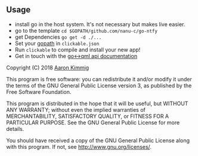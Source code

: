 ## Usage
* install go in the host system. It's not necessary but makes live easier.
* go to the template `cd $GOPATH/github.com/nanu-c/go-ntfy`
* get Dependencies `go get -d ./...`
* Set your [gopath](https://github.com/golang/go/wiki/GOPATH) in `clickable.json`
* Run `clickable` to compile and install your new app!
* Get in touch with the [go<->qml api documentation](https://godoc.org/gopkg.in/qml.v1)



Copyright (C) 2018 [Aaron Kimmig](http://nanu-c.org)

This program is free software: you can redistribute it and/or modify it under the terms of the GNU General Public License version 3, as published
by the Free Software Foundation.

This program is distributed in the hope that it will be useful, but WITHOUT ANY WARRANTY; without even the implied warranties of MERCHANTABILITY, SATISFACTORY QUALITY, or FITNESS FOR A PARTICULAR PURPOSE.  See the GNU General Public License for more details.

You should have received a copy of the GNU General Public License along with this program.  If not, see <http://www.gnu.org/licenses/>.
